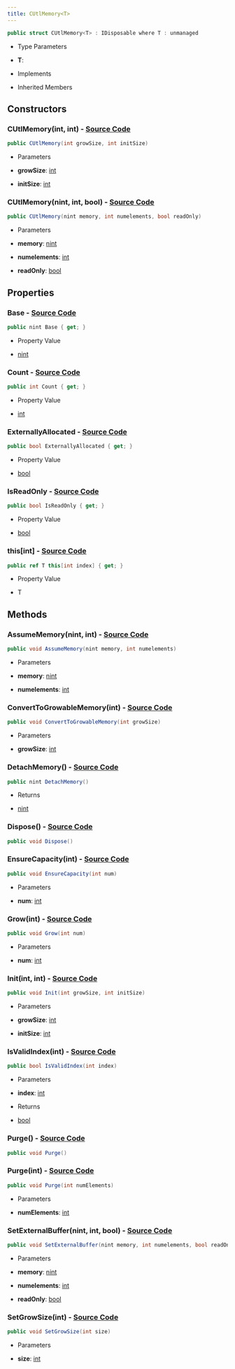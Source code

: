 ```yaml
---
title: CUtlMemory<T>
---
```


```csharp
public struct CUtlMemory<T> : IDisposable where T : unmanaged
```

- Type Parameters

- **T**: 

- Implements

- Inherited Members

## Constructors

### **CUtlMemory(int, int)** - [Source Code](https://github.com/swiftly-solution/swiftlys2/blob/main/managed/src/SwiftlyS2.Shared/Natives/Structs/CUtlMemory.cs#L22)

```csharp
public CUtlMemory(int growSize, int initSize)
```

- Parameters

- **growSize**: [int](https://learn.microsoft.com/dotnet/api/system.int32)
- **initSize**: [int](https://learn.microsoft.com/dotnet/api/system.int32)

### **CUtlMemory(nint, int, bool)** - [Source Code](https://github.com/swiftly-solution/swiftlys2/blob/main/managed/src/SwiftlyS2.Shared/Natives/Structs/CUtlMemory.cs#L30)

```csharp
public CUtlMemory(nint memory, int numelements, bool readOnly)
```

- Parameters

- **memory**: [nint](https://learn.microsoft.com/dotnet/api/system.intptr)
- **numelements**: [int](https://learn.microsoft.com/dotnet/api/system.int32)
- **readOnly**: [bool](https://learn.microsoft.com/dotnet/api/system.boolean)

## Properties

### **Base** - [Source Code](https://github.com/swiftly-solution/swiftlys2/blob/main/managed/src/SwiftlyS2.Shared/Natives/Structs/CUtlMemory.cs#L187)

```csharp
public nint Base { get; }
```

- Property Value

- [nint](https://learn.microsoft.com/dotnet/api/system.intptr)

### **Count** - [Source Code](https://github.com/swiftly-solution/swiftlys2/blob/main/managed/src/SwiftlyS2.Shared/Natives/Structs/CUtlMemory.cs#L188)

```csharp
public int Count { get; }
```

- Property Value

- [int](https://learn.microsoft.com/dotnet/api/system.int32)

### **ExternallyAllocated** - [Source Code](https://github.com/swiftly-solution/swiftlys2/blob/main/managed/src/SwiftlyS2.Shared/Natives/Structs/CUtlMemory.cs#L185)

```csharp
public bool ExternallyAllocated { get; }
```

- Property Value

- [bool](https://learn.microsoft.com/dotnet/api/system.boolean)

### **IsReadOnly** - [Source Code](https://github.com/swiftly-solution/swiftlys2/blob/main/managed/src/SwiftlyS2.Shared/Natives/Structs/CUtlMemory.cs#L186)

```csharp
public bool IsReadOnly { get; }
```

- Property Value

- [bool](https://learn.microsoft.com/dotnet/api/system.boolean)

### **this[int]** - [Source Code](https://github.com/swiftly-solution/swiftlys2/blob/main/managed/src/SwiftlyS2.Shared/Natives/Structs/CUtlMemory.cs#L184)

```csharp
public ref T this[int index] { get; }
```

- Property Value

- T

## Methods

### **AssumeMemory(nint, int)** - [Source Code](https://github.com/swiftly-solution/swiftlys2/blob/main/managed/src/SwiftlyS2.Shared/Natives/Structs/CUtlMemory.cs#L113)

```csharp
public void AssumeMemory(nint memory, int numelements)
```

- Parameters

- **memory**: [nint](https://learn.microsoft.com/dotnet/api/system.intptr)
- **numelements**: [int](https://learn.microsoft.com/dotnet/api/system.int32)

### **ConvertToGrowableMemory(int)** - [Source Code](https://github.com/swiftly-solution/swiftlys2/blob/main/managed/src/SwiftlyS2.Shared/Natives/Structs/CUtlMemory.cs#L85)

```csharp
public void ConvertToGrowableMemory(int growSize)
```

- Parameters

- **growSize**: [int](https://learn.microsoft.com/dotnet/api/system.int32)

### **DetachMemory()** - [Source Code](https://github.com/swiftly-solution/swiftlys2/blob/main/managed/src/SwiftlyS2.Shared/Natives/Structs/CUtlMemory.cs#L122)

```csharp
public nint DetachMemory()
```

- Returns

- [nint](https://learn.microsoft.com/dotnet/api/system.intptr)

### **Dispose()** - [Source Code](https://github.com/swiftly-solution/swiftlys2/blob/main/managed/src/SwiftlyS2.Shared/Natives/Structs/CUtlMemory.cs#L38)

```csharp
public void Dispose()
```

### **EnsureCapacity(int)** - [Source Code](https://github.com/swiftly-solution/swiftlys2/blob/main/managed/src/SwiftlyS2.Shared/Natives/Structs/CUtlMemory.cs#L166)

```csharp
public void EnsureCapacity(int num)
```

- Parameters

- **num**: [int](https://learn.microsoft.com/dotnet/api/system.int32)

### **Grow(int)** - [Source Code](https://github.com/swiftly-solution/swiftlys2/blob/main/managed/src/SwiftlyS2.Shared/Natives/Structs/CUtlMemory.cs#L133)

```csharp
public void Grow(int num)
```

- Parameters

- **num**: [int](https://learn.microsoft.com/dotnet/api/system.int32)

### **Init(int, int)** - [Source Code](https://github.com/swiftly-solution/swiftlys2/blob/main/managed/src/SwiftlyS2.Shared/Natives/Structs/CUtlMemory.cs#L43)

```csharp
public void Init(int growSize, int initSize)
```

- Parameters

- **growSize**: [int](https://learn.microsoft.com/dotnet/api/system.int32)
- **initSize**: [int](https://learn.microsoft.com/dotnet/api/system.int32)

### **IsValidIndex(int)** - [Source Code](https://github.com/swiftly-solution/swiftlys2/blob/main/managed/src/SwiftlyS2.Shared/Natives/Structs/CUtlMemory.cs#L182)

```csharp
public bool IsValidIndex(int index)
```

- Parameters

- **index**: [int](https://learn.microsoft.com/dotnet/api/system.int32)

- Returns

- [bool](https://learn.microsoft.com/dotnet/api/system.boolean)

### **Purge()** - [Source Code](https://github.com/swiftly-solution/swiftlys2/blob/main/managed/src/SwiftlyS2.Shared/Natives/Structs/CUtlMemory.cs#L53)

```csharp
public void Purge()
```

### **Purge(int)** - [Source Code](https://github.com/swiftly-solution/swiftlys2/blob/main/managed/src/SwiftlyS2.Shared/Natives/Structs/CUtlMemory.cs#L64)

```csharp
public void Purge(int numElements)
```

- Parameters

- **numElements**: [int](https://learn.microsoft.com/dotnet/api/system.int32)

### **SetExternalBuffer(nint, int, bool)** - [Source Code](https://github.com/swiftly-solution/swiftlys2/blob/main/managed/src/SwiftlyS2.Shared/Natives/Structs/CUtlMemory.cs#L104)

```csharp
public void SetExternalBuffer(nint memory, int numelements, bool readOnly)
```

- Parameters

- **memory**: [nint](https://learn.microsoft.com/dotnet/api/system.intptr)
- **numelements**: [int](https://learn.microsoft.com/dotnet/api/system.int32)
- **readOnly**: [bool](https://learn.microsoft.com/dotnet/api/system.boolean)

### **SetGrowSize(int)** - [Source Code](https://github.com/swiftly-solution/swiftlys2/blob/main/managed/src/SwiftlyS2.Shared/Natives/Structs/CUtlMemory.cs#L177)

```csharp
public void SetGrowSize(int size)
```

- Parameters

- **size**: [int](https://learn.microsoft.com/dotnet/api/system.int32)

